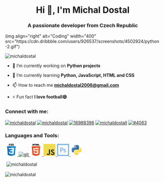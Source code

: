 <h1 align="center">Hi 👋, I'm Michal Dostal</h1>
<h3 align="center">A passionate developer from Czech Republic</h3>
(img align="right" alt="Coding" width="400" src="https://cdn.dribbble.com/users/926537/screenshots/4502924/python-2.gif")

<p align="left"> <img src="https://komarev.com/ghpvc/?username=michaldostal&label=Profile%20views&color=0e75b6&style=flat" alt="michaldostal" /> </p>

- 🔭 I’m currently working on **Python projects**

- 🌱 I’m currently learning **Python, JavaScript, HTML and CSS**

- 📫 How to reach me **michaldostal2006@gmail.com**

- ⚡ Fun fact **I love football😄**

<h3 align="left">Connect with me:</h3>
<p align="left">
<a href="https://codepen.io/michaldostal" target="blank"><img align="center" src="https://raw.githubusercontent.com/rahuldkjain/github-profile-readme-generator/master/src/images/icons/Social/codepen.svg" alt="michaldostal" height="30" width="40" /></a>
<a href="https://dev.to/michaldostal" target="blank"><img align="center" src="https://raw.githubusercontent.com/rahuldkjain/github-profile-readme-generator/master/src/images/icons/Social/devto.svg" alt="michaldostal" height="30" width="40" /></a>
<a href="https://stackoverflow.com/users/16988396" target="blank"><img align="center" src="https://raw.githubusercontent.com/rahuldkjain/github-profile-readme-generator/master/src/images/icons/Social/stack-overflow.svg" alt="16988396" height="30" width="40" /></a>
<a href="https://instagram.com/michaldostall" target="blank"><img align="center" src="https://raw.githubusercontent.com/rahuldkjain/github-profile-readme-generator/master/src/images/icons/Social/instagram.svg" alt="michaldostall" height="30" width="40" /></a>
<a href="https://discord.gg/#4063" target="blank"><img align="center" src="https://raw.githubusercontent.com/rahuldkjain/github-profile-readme-generator/master/src/images/icons/Social/discord.svg" alt="#4063" height="30" width="40" /></a>
</p>

<h3 align="left">Languages and Tools:</h3>
<p align="left"> <a href="https://www.w3schools.com/css/" target="_blank" rel="noreferrer"> <img src="https://raw.githubusercontent.com/devicons/devicon/master/icons/css3/css3-original-wordmark.svg" alt="css3" width="40" height="40"/> </a> <a href="https://git-scm.com/" target="_blank" rel="noreferrer"> <img src="https://www.vectorlogo.zone/logos/git-scm/git-scm-icon.svg" alt="git" width="40" height="40"/> </a> <a href="https://www.w3.org/html/" target="_blank" rel="noreferrer"> <img src="https://raw.githubusercontent.com/devicons/devicon/master/icons/html5/html5-original-wordmark.svg" alt="html5" width="40" height="40"/> </a> <a href="https://developer.mozilla.org/en-US/docs/Web/JavaScript" target="_blank" rel="noreferrer"> <img src="https://raw.githubusercontent.com/devicons/devicon/master/icons/javascript/javascript-original.svg" alt="javascript" width="40" height="40"/> </a> <a href="https://www.photoshop.com/en" target="_blank" rel="noreferrer"> <img src="https://raw.githubusercontent.com/devicons/devicon/master/icons/photoshop/photoshop-line.svg" alt="photoshop" width="40" height="40"/> </a> <a href="https://www.python.org" target="_blank" rel="noreferrer"> <img src="https://raw.githubusercontent.com/devicons/devicon/master/icons/python/python-original.svg" alt="python" width="40" height="40"/> </a> </p>

<p>&nbsp;<img align="center" src="https://github-readme-stats.vercel.app/api?username=michaldostal&show_icons=true&locale=en" alt="michaldostal" /></p>

<p><img align="center" src="https://github-readme-streak-stats.herokuapp.com/?user=michaldostal&" alt="michaldostal" /></p>
